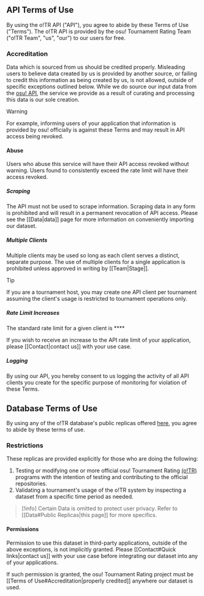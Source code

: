 ## API Terms of Use

By using the o!TR API ("API"), you agree to abide by these Terms of Use ("Terms"). The o!TR API is provided by the osu! Tournament Rating Team ("o!TR Team", "us", "our") to our users for free.

### Accreditation

Data which is sourced from us should be credited properly. Misleading users to believe data created by us is provided by another source, or failing to credit this information as being created by us, is not allowed, outside of specific exceptions outlined below. While we do source our input data from the [osu! API](https://github.com/ppy/osu-api/wiki), the service we provide as a result of curating and processing this data is our sole creation.

> [!warning]
> For example, informing users of your application that information is provided by osu! officially is against these Terms and may result in API access being revoked.

#### Abuse

Users who abuse this service will have their API access revoked without warning. Users found to consistently exceed the rate limit will have their access revoked.

##### Scraping

The API must not be used to scrape information. Scraping data in any form is prohibited and will result in a permanent revocation of API access. Please see the [[Data|data]] page for more information on conveniently importing our dataset.

##### Multiple Clients

Multiple clients may be used so long as each client serves a distinct, separate purpose. The use of multiple clients for a single application is prohibited unless approved in writing by [[Team|Stage]].

> [!tip]
> If you are a tournament host, you may create one API client per tournament assuming the client's usage is restricted to tournament operations only.

##### Rate Limit Increases

The standard rate limit for a given client is \*\*\*\*

If you wish to receive an increase to the API rate limit of your application, please [[Contact|contact us]] with your use case.

##### Logging

By using our API, you hereby consent to us logging the activity of all API clients you create for the specific purpose of monitoring for violation of these Terms.

## Database Terms of Use

By using any of the o!TR database's public replicas offered [here](https://data.otr.stagec.xyz/), you agree to abide by these terms of use.

### Restrictions

These replicas are provided explicitly for those who are doing the following:

1. Testing or modifying one or more official osu! Tournament Rating [(o!TR)](https://github.com/osu-tournament-rating) programs with the intention of testing and contributing to the official repositories.
2. Validating a tournament's usage of the o!TR system by inspecting a dataset from a specific time period as needed.

> [!info]
> Certain Data is omitted to protect user privacy. Refer to [[Data#Public Replicas|this page]] for more specifics.

#### Permissions

Permission to use this dataset in third-party applications, outside of the above exceptions, is not implicitly granted. Please [[Contact#Quick links|contact us]] with your use case before integrating our dataset into any of your applications.

If such permission is granted, the osu! Tournament Rating project must be [[Terms of Use#Accreditation|properly credited]] anywhere our dataset is used.
